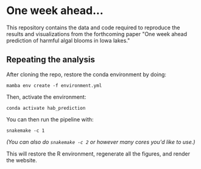 # One week ahead...

This repository contains the data and code required to reproduce the results and visualizations from the forthcoming paper "One week ahead prediction of harmful algal blooms in Iowa lakes."

## Repeating the analysis

After cloning the repo, restore the conda environment by doing:

```
mamba env create -f environment.yml
```

Then, activate the environment:

```
conda activate hab_prediction
```

You can then run the pipeline with:

```
snakemake -c 1
```

_(You can also do `snakemake -c 2` or however many cores you'd like to use.)_

This will restore the R environment, regenerate all the figures, and render the website.
